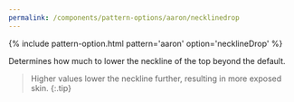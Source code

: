 ```yaml
---
permalink: /components/pattern-options/aaron/necklinedrop
---
```

{% include pattern-option.html pattern='aaron' option='necklineDrop' %}

Determines how much to lower the neckline of the top beyond the default.

> Higher values lower the neckline further, resulting in more exposed skin.
{:.tip}
